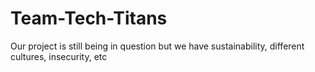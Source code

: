 # Team-Tech-Titans
Our project is still being in question but we have sustainability, different cultures, insecurity, etc
